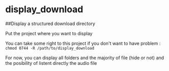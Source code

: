 # display_download
##Display a structured download directory
  
Put the project where you want to display  

You can take some right to this project if you don't want to have problem :  
``` chmod 0744 -R /path/to/display_download ```  

For now, you can display all folders and the majority of file (hide or not) and the posibility of listent directly the audio file